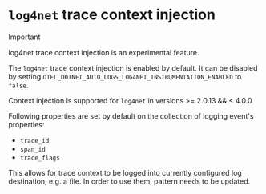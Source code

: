 # `log4net` trace context injection

> [!IMPORTANT]
> log4net trace context injection is an experimental feature.

The `log4net` trace context injection is enabled by default. It can be disabled by setting `OTEL_DOTNET_AUTO_LOGS_LOG4NET_INSTRUMENTATION_ENABLED` to `false`.

Context injection is supported for `log4net` in versions >= 2.0.13 && < 4.0.0

Following properties are set by default on the collection of logging event's properties:

- `trace_id`
- `span_id`
- `trace_flags`

This allows for trace context to be logged into currently configured log destination, e.g. a file.
In order to use them, pattern needs to be updated.
